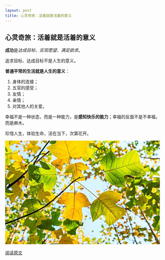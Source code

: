 ```yaml
---
layout: post
title: 心灵奇旅：活着就是活着的意义
---
```

## 心灵奇旅：活着就是活着的意义

**成功**是*达成目标、实现愿望、满足欲求*。

追求目标、达成目标不是人生的意义。



**普通平常的生活就是人生的意义**：

1. 身体的连接；
2. 五官的感受；
3. 友情；
4. 亲情；
5. 对其他人的关爱。



幸福不是一种状态，而是一种能力，是**感知快乐的能力**；幸福的反面不是不幸福，而是麻木。

珍惜人生，体验生命，活在当下，次第花开。



![](https://raw.githubusercontent.com/zzmfish/DailyRead/main/images/0125-Leaf.jpeg)



[阅读原文](https://mp.weixin.qq.com/s/_DGdQjCOAq4-wTxV1zdiMw)

